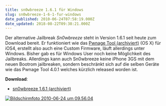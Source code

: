 ```yaml
---
title: sn0wbreeze 1.6.1 für Windows
slug: sn0wbreeze-1-6-1-fur-windows
date_published: 2010-06-24T07:58:19.000Z
date_updated: 2018-08-22T09:38:21.000Z
---
```


Der alternative Jailbreak *Sn0wbreeze* steht in Version 1.6.1 seit heute zum Download bereit. Er funktioniert wie das [Pwnage Tool (archiviert)](http://web.archive.org/web/20100828020219/http://www.benm.at:80/2010/06/22/pwnagetool-4-0-ios-4-jailbreak-fur-mac-released/) (OS X) für iOS4, erstellt also auch eine Custom Firmware, läuft allerdings unter Windows. Bisher gab es für Windows User noch keine Möglichkeit des Jailbreaks. Allerdings kann auch Sn0wbreeze keine iPhone 3GS mit dem neuen Bootrom jailbreaken, sondern beschränkt sich auf die selben Geräte wie das Pwnage Tool 4.0.1 welches kürzlich released worden ist.

**Download**:

- [sn0wbreeze 1.6.1 (archiviert)](http://web.archive.org/web/20100623062944/http://ih8sn0w.com:80/index.php/products/view/sn0wbreeze.snow)

[![Bildschirmfoto 2010-06-24 um 09.56.04](//picdump.thafaker.de/2010/06/Bildschirmfoto-2010-06-24-um-09.56.04.png)](http://picdump.thafaker.de/2010/06/Bildschirmfoto-2010-06-24-um-09.56.04.png)
